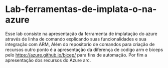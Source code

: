 # Lab-ferramentas-de-implata-o-na-azure

Esse lab consiste na apresentação da ferramenta de implatação do azure através de linha de comando explicando suas funcionalidades e sua integração com ARM,
Além do repositorio de comandos para criação de recursos outro ponto é a apresentação da diferença de codigo arm e biceps pelo https://azure.github.io/bicep/ para fins de automação. 
Por fim a apresentação dos recursos do Azure arc.
